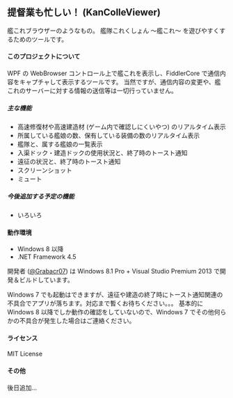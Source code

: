 提督業も忙しい！ (KanColleViewer)
--

艦これブラウザーのようなもの。
艦隊これくしょん ～艦これ～ を遊びやすくするためのツールです。


#### このプロジェクトについて
WPF の WebBrowser コントロール上で艦これを表示し、FiddlerCore で通信内容をキャプチャして表示するツールです。
当然ですが、通信内容の変更や、艦これのサーバーに対する情報の送信等は一切行っていません。

##### 主な機能
* 高速修復材や高速建造材 (ゲーム内で確認しにくいやつ) のリアルタイム表示
* 所属している艦娘の数、保有している装備の数のリアルタイム表示
* 艦隊と、属する艦娘の一覧表示
* 入渠ドック・建造ドックの使用状況と、終了時のトースト通知
* 遠征の状況と、終了時のトースト通知
* スクリーンショット
* ミュート

##### 今後追加する予定の機能
* いろいろ


#### 動作環境
* Windows 8 以降
* .NET Framework 4.5

開発者 ([@Grabacr07](https://twitter.com/Grabacr07)) は Windows 8.1 Pro + Visual Studio Premium 2013 で開発＆ビルドしています。

Windows 7 でも起動はできますが、遠征や建造の終了時にトースト通知関連の不具合でアプリが落ちます。対応まで暫くお待ちください。。。
基本的に Windows 8 以降でしか動作の確認をしていないので、Windows 7 でその他何らかの不具合が発生した場合はご連絡ください。


#### ライセンス

MIT License


#### その他

後日追加...